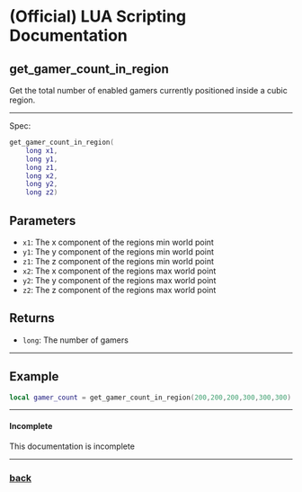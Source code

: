 
# (Official) LUA Scripting Documentation

## get_gamer_count_in_region

Get the total number of enabled gamers currently positioned inside a cubic region.

___

Spec:

```lua
get_gamer_count_in_region(
	long x1,
	long y1,
	long z1,
	long x2,
	long y2,
	long z2)
```

## Parameters

- `x1`: The x component of the regions min world point
- `y1`: The y component of the regions min world point
- `z1`: The z component of the regions min world point
- `x2`: The x component of the regions max world point
- `y2`: The y component of the regions max world point
- `z2`: The z component of the regions max world point

## Returns

- `long`: The number of gamers

___

## Example

```lua
local gamer_count = get_gamer_count_in_region(200,200,200,300,300,300)
```

___

#### Incomplete

This documentation is incomplete

___

### [back](../getters)
